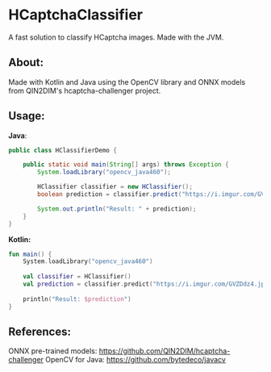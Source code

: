 # HCaptchaClassifier

A fast solution to classify HCaptcha images. Made with the JVM.

## About:
Made with Kotlin and Java using the OpenCV library and ONNX models from QIN2DIM's hcaptcha-challenger project.

## Usage:

**Java**:
```java
public class HClassifierDemo {

    public static void main(String[] args) throws Exception {
        System.loadLibrary("opencv_java460");

        HClassifier classifier = new HClassifier();
        boolean prediction = classifier.predict("https://i.imgur.com/GVZDdz4.jpg", "bedroom", "en");

        System.out.println("Result: " + prediction);
    }
}
```

**Kotlin:**
```kotlin
fun main() {
    System.loadLibrary("opencv_java460")
    
    val classifier = HClassifier()
    val prediction = classifier.predict("https://i.imgur.com/GVZDdz4.jpg", "bedroom", "en")
    
    println("Result: $prediction")
}
``` 

## References:
ONNX pre-trained models: https://github.com/QIN2DIM/hcaptcha-challenger
OpenCV for Java: https://github.com/bytedeco/javacv 

